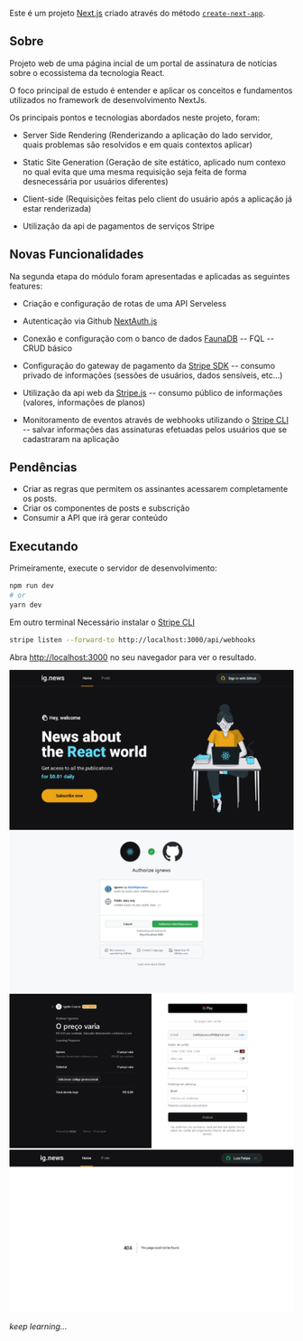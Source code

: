 Este é um projeto [Next.js](https://nextjs.org/) criado através do método [`create-next-app`](https://github.com/vercel/next.js/tree/canary/packages/create-next-app).

## Sobre

Projeto web de uma página incial de um portal de assinatura de notícias sobre o ecossistema da tecnologia React.

O foco principal de estudo é entender e aplicar os conceitos e fundamentos utilizados no framework de desenvolvimento NextJs.

Os principais pontos e tecnologias abordados neste projeto, foram:

- Server Side Rendering (Renderizando a aplicação do lado servidor, quais problemas são resolvidos e em quais contextos aplicar)

- Static Site Generation (Geração de site estático, aplicado num contexo no qual evita que uma mesma requisição seja feita de forma desnecessária por usuários diferentes)

- Client-side (Requisições feitas pelo client do usuário após a aplicação já estar renderizada)

- Utilização da api de pagamentos de serviços Stripe

## Novas Funcionalidades

Na segunda etapa do módulo foram apresentadas e aplicadas as seguintes features:

- Criação e configuração de rotas de uma API Serveless

- Autenticação via Github [NextAuth.js](https://next-auth.js.org/)

- Conexão e configuração com o banco de dados [FaunaDB](https://fauna.com/)
  -- FQL
  -- CRUD básico

- Configuração do gateway de pagamento da [Stripe SDK](https://stripe.com/br)
  -- consumo privado de informações (sessões de usuários, dados sensíveis, etc...)

- Utilização da api web da [Stripe.js](https://stripe.com/docs/js)
  -- consumo público de informações (valores, informações de planos)

- Monitoramento de eventos através de webhooks utilizando o [Stripe CLI](https://stripe.com/docs/cli)
  -- salvar informações das assinaturas efetuadas pelos usuários que se cadastraram na aplicação

## Pendências

- Criar as regras que permitem os assinantes acessarem completamente os posts.
- Criar os componentes de posts e subscrição
- Consumir a API que irá gerar conteúdo

## Executando

Primeiramente, execute o servidor de desenvolvimento:

```bash
npm run dev
# or
yarn dev
```

Em outro terminal
Necessário instalar o [Stripe CLI](https://stripe.com/docs/cli)

```bash
stripe listen --forward-to http://localhost:3000/api/webhooks
```

Abra [http://localhost:3000](http://localhost:3000) no seu navegador para ver o resultado.

![Home Page](/public/images/home-page.png "Home Page")
![Github Auth](/public/images/git-auth.png "Github Auth")
![Stripe Gateway](/public/images/stripe-pay.png "Stripe Gateway")
![Not Found Posts](/public/images/not-found.png "Not Found Posts")

_keep learning..._
